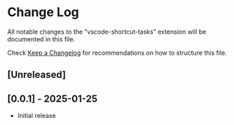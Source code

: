 # Change Log

All notable changes to the "vscode-shortcut-tasks" extension will be documented in this file.

Check [Keep a Changelog](http://keepachangelog.com/) for recommendations on how to structure this file.

## [Unreleased]

## [0.0.1] - 2025-01-25

- Initial release


